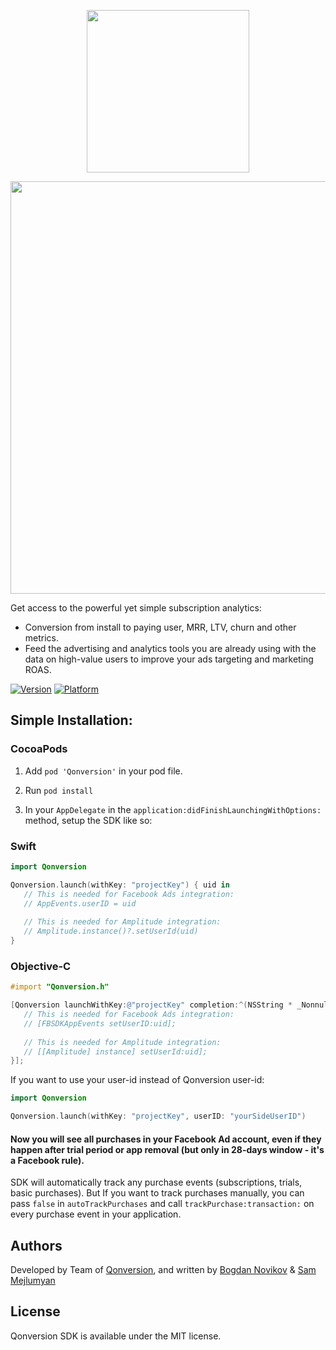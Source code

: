<p align="center">
     <a href="https://qonversion.io"><img width="260" src="https://qonversion.io/img/brand.svg"></a>
</p>

<p align="center">
     <a href="https://qonversion.io"><img width="660" src="https://qonversion.io/img/illustrations/charts.svg"></a></p>

Get access to the powerful yet simple subscription analytics:
* Conversion from install to paying user, MRR, LTV, churn and other metrics.
* Feed the advertising and analytics tools you are already using with the data on high-value users to improve your ads targeting and marketing ROAS.

[![Version](https://img.shields.io/cocoapods/v/Qonversion.svg?style=flat)](https://cocoapods.org/pods/Qonversion)
[![Platform](https://img.shields.io/cocoapods/p/Qonversion.svg?style=flat)](https://cocoapods.org/pods/Qonversion)

## Simple Installation:

### CocoaPods

1. Add `pod 'Qonversion'` in your pod file.

2. Run `pod install`

3. In your `AppDelegate` in the `application:didFinishLaunchingWithOptions:` method, setup the SDK like so:

### Swift

```swift
import Qonversion

Qonversion.launch(withKey: "projectKey") { uid in 
   // This is needed for Facebook Ads integration:
   // AppEvents.userID = uid
   
   // This is needed for Amplitude integration:
   // Amplitude.instance()?.setUserId(uid)
}
```

### Objective-C

```objective-c
#import "Qonversion.h"

[Qonversion launchWithKey:@"projectKey" completion:^(NSString * _Nonnull uid) {
   // This is needed for Facebook Ads integration:
   // [FBSDKAppEvents setUserID:uid];
   
   // This is needed for Amplitude integration:
   // [[Amplitude] instance] setUserId:uid];
}]; 
```

If you want to use your user-id instead of Qonversion user-id:

```swift
import Qonversion

Qonversion.launch(withKey: "projectKey", userID: "yourSideUserID")
```


#### Now you will see all purchases in your Facebook Ad account, even if they happen after trial period or app removal (but only in 28-days window - it's a Facebook rule).

SDK will automatically track any purchase events (subscriptions, trials, basic purchases). But If you want to track purchases manually, you can pass `false` in `autoTrackPurchases` and call `trackPurchase:transaction:` on every purchase event in your application.

## Authors

Developed by Team of [Qonversion](https://qonversion.io), and written by [Bogdan Novikov](https://github.com/Axcic) & [Sam Mejlumyan](https://github.com/smejl)

## License

Qonversion SDK is available under the MIT license.
